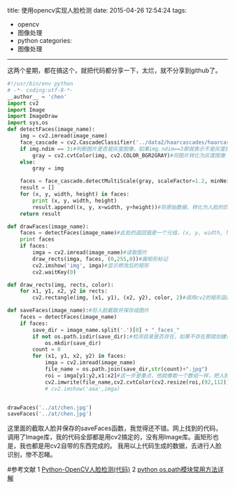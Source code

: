 title: 使用opencv实现人脸检测
date: 2015-04-26 12:54:24
tags:
- opencv
- 图像处理
- python
categories:
- 图像处理
---
这两个星期，都在搞这个，就把代码都分享一下，太烂，就不分享到github了。
<!-- more -->
```python
#!/usr/bin/env python
# -*- coding:utf-8-*-
__author__ = 'chen'
import cv2
import Image
import ImageDraw
import sys,os
def detectFaces(image_name):
    img = cv2.imread(image_name)
    face_cascade = cv2.CascadeClassifier('../data2/haarcascades/haarcascade_frontalface_alt.xml')#加载级联分类器，这里使用的是intel训练出来的人脸识别分类器
    if img.ndim == 3:#判断图片是否是灰度图像，如果img.ndim==3那就表示不是灰度图像
        gray = cv2.cvtColor(img, cv2.COLOR_BGR2GRAY)#将图片转化为灰度图像
    else:
        gray = img

    faces = face_cascade.detectMultiScale(gray, scaleFactor=1.2, minNeighbors=4, minSize=(30, 30), flags = cv2.CASCADE_SCALE_IMAGE)#核心操作，返回图片中所有的人脸的坐标和宽高度
    result = []
    for (x, y, width, height) in faces:
        print (x, y, width, height)
        result.append((x, y, x+width, y+height))#将原始数据，转化为人脸的四个点的坐标
    return result

def drawFaces(image_name):
    faces = detectFaces(image_name)#此处的返回值是一个元组，(x, y, width, height)，每一个元组都包括人脸的（x,y）坐标，还有人脸的宽度和高度，有这些数据，我们就可以把人脸标记出来，比如画一个矩形框出来
    print faces
    if faces:
        imga = cv2.imread(image_name)#读取图片
        draw_rects(imga, faces, (0,255,0))#画矩形标记
        cv2.imshow('img', imga)#显示修改后的矩形
        cv2.waitKey(0)

def draw_rects(img, rects, color):
    for x1, y1, x2, y2 in rects:
        cv2.rectangle(img, (x1, y1), (x2, y2), color, 2)#调用cv2的矩形函数，画矩形

def saveFaces(image_name):#将人脸截取并保存成图片
    faces = detectFaces(image_name)
    if faces:
        save_dir = image_name.split('.')[0] + "_faces_"
        if not os.path.isdir(save_dir):#检测目录是否存在，如果不存在那就创建目录
            os.mkdir(save_dir)
        count = 0
        for (x1, y1, x2, y2) in faces:
            imga = cv2.imread(image_name)
            file_name = os.path.join(save_dir,str(count)+".jpg")
            roi = imga[y1:y2,x1:x2]#这一步是重点，他就像取一个数组一样，把人脸的部分保存出来
            cv2.imwrite(file_name,cv2.cvtColor(cv2.resize(roi,(92,112)), cv2.COLOR_BGR2GRAY))#把图片的size重新设定维（92,112），并将图片转换为灰度图像
            # cv2.imshow('aaa',imga)


drawFaces('../at/chen.jpg')
saveFaces('../at/chen.jpg')
```
这里面的截取人脸并保存的saveFaces函数，我觉得还不错。网上找到的代码，调用了Image库，我的代码全部都是用cv2搞定的，没有用Image库。画矩形也是，我也都是用cv2自带的东西完成的。
我用以上代码生成的数据，去进行人脸识别，惨不忍睹。


#参考文献
1 [Python-OpenCV人脸检测(代码)](http://blog.csdn.net/u012162613/article/details/43523507)
2 [python os.path模块常用方法详解](http://wangwei007.blog.51cto.com/68019/1104940)
